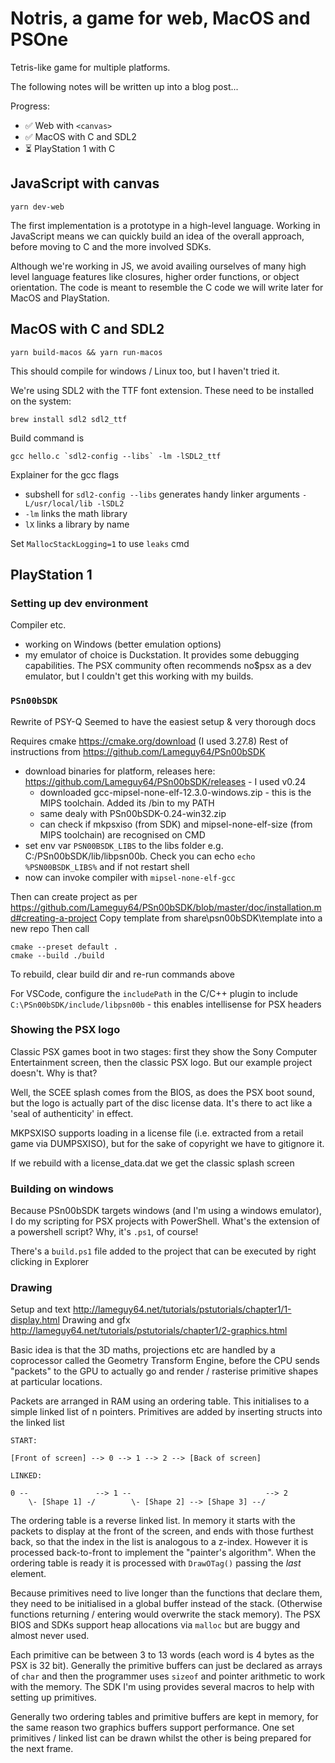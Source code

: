 # Notris, a game for web, MacOS and PSOne

Tetris-like game for multiple platforms.

The following notes will be written up into a blog post...

Progress:

- ✅ Web with `<canvas>`
- ✅ MacOS with C and SDL2
- ⏳ PlayStation 1 with C

## JavaScript with canvas

`yarn dev-web`

The first implementation is a prototype in a high-level language. Working in JavaScript means we can quickly build an
idea of the overall approach, before moving to C and the more involved SDKs.

Although we're working in JS, we avoid availing ourselves of many high level language features like closures, higher
order functions, or object orientation. The code is meant to resemble the C code we will write later for MacOS and
PlayStation.

## MacOS with C and SDL2

`yarn build-macos && yarn run-macos`

This should compile for windows / Linux too, but I haven't tried it.

We're using SDL2 with the TTF font extension. These need to be installed on the system:

```shell
brew install sdl2 sdl2_ttf
```

Build command is 

```shell
gcc hello.c `sdl2-config --libs` -lm -lSDL2_ttf
```

Explainer for the gcc flags

- subshell for `sdl2-config --libs` generates handy linker arguments `-L/usr/local/lib -lSDL2`
- `-lm` links the math library
- `lX` links a library by name

Set `MallocStackLogging=1` to use `leaks` cmd

## PlayStation 1

### Setting up dev environment

Compiler etc.
- working on Windows (better emulation options)
- my emulator of choice is Duckstation. It provides some debugging capabilities. The PSX community often recommends no$psx as a dev emulator, but I couldn't get this working
  with my builds.

### `PSn00bSDK`

Rewrite of PSY-Q
Seemed to have the easiest setup & very thorough docs

Requires cmake https://cmake.org/download (I used 3.27.8)
Rest of instructions from https://github.com/Lameguy64/PSn00bSDK
- download binaries for platform, releases here: https://github.com/Lameguy64/PSn00bSDK/releases - I used v0.24
  - downloaded gcc-mipsel-none-elf-12.3.0-windows.zip - this is the MIPS toolchain. Added its /bin to my PATH
  - same dealy with PSn00bSDK-0.24-win32.zip 
  - can check if mkpsxiso (from SDK) and mipsel-none-elf-size (from MIPS toolchain) are recognised on CMD 
- set env var `PSN00BSDK_LIBS` to the libs folder e.g. C:/PSn00bSDK/lib/libpsn00b. Check you can echo `echo %PSN00BSDK_LIBS%` and if not restart shell
- now can invoke compiler with `mipsel-none-elf-gcc`

Then can create project as per https://github.com/Lameguy64/PSn00bSDK/blob/master/doc/installation.md#creating-a-project
Copy template from share\psn00bSDK\template into a new repo
Then call
```
cmake --preset default .
cmake --build ./build
```

To rebuild, clear build dir and re-run commands above

For VSCode, configure the `includePath` in the C/C++ plugin to include `C:\PSn00bSDK/include/libpsn00b` - this enables intellisense for PSX headers

### Showing the PSX logo

Classic PSX games boot in two stages: first they show the Sony Computer Entertainment screen, then the classic PSX logo. But our example project doesn't. Why is that?

Well, the SCEE splash comes from the BIOS, as does the PSX boot sound, but the logo is actually part of the disc license data. It's there to act like a 'seal of authenticity'
in effect.

MKPSXISO supports loading in a license file (i.e. extracted from a retail game via DUMPSXISO), but for the sake of copyright we have to gitignore it.

If we rebuild with a license_data.dat we get the classic splash screen

### Building on windows

Because PSn00bSDK targets windows (and I'm using a windows emulator), I do my scripting for PSX projects with PowerShell. What's the extension of a powershell script?
Why, it's `.ps1`, of course!

There's a `build.ps1` file added to the project that can be executed by right clicking in Explorer

### Drawing

Setup and text http://lameguy64.net/tutorials/pstutorials/chapter1/1-display.html
Drawing and gfx http://lameguy64.net/tutorials/pstutorials/chapter1/2-graphics.html

Basic idea is that the 3D maths, projections etc are handled by a coprocessor called the Geometry Transform Engine, before
the CPU sends "packets" to the GPU to actually go and render / rasterise primitive shapes at particular locations.

Packets are arranged in RAM using an ordering table. This initialises to a simple linked list of n pointers. Primitives are added by inserting structs into the linked list

```
START:

[Front of screen] --> 0 --> 1 --> 2 --> [Back of screen]

LINKED:

0 --               --> 1 --                              --> 2
    \- [Shape 1] -/        \- [Shape 2] --> [Shape 3] --/
```

The ordering table is a reverse linked list. In memory it starts with the packets to display at the front of the screen, and ends with those furthest back, so that the
index in the list is analogous to a z-index. However it is processed back-to-front to implement the "painter's algorithm". When the ordering table is ready it is processed
with `DrawOTag()` passing the _last_ element.

Because primitives need to live longer than the functions that declare them, they need to be initialised in a global buffer instead of the stack. (Otherwise functions returning / entering would overwrite the stack memory). The PSX BIOS and SDKs support heap allocations via `malloc` but are buggy and almost never used.

Each primitive can be between 3 to 13 words (each word is 4 bytes as the PSX is 32 bit). Generally the primitive buffers can just be declared as arrays of `char` and then the programmer uses `sizeof` and pointer arithmetic to work with the memory. The SDK I'm using provides several macros to help with setting up primitives.

Generally two ordering tables and primitive buffers are kept in memory, for the same reason two graphics buffers support performance. One set primitives / linked list can be drawn whilst the other is being prepared for the next frame.